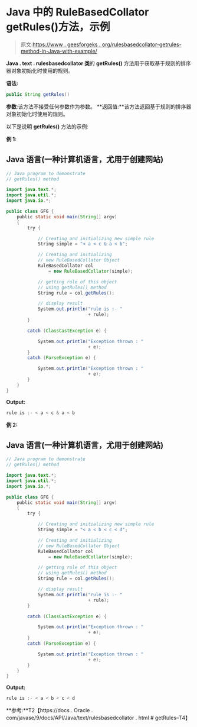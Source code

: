 # Java 中的 RuleBasedCollator getRules()方法，示例

> 原文:[https://www . geesforgeks . org/rulesbasedcollator-getrules-method-in-Java-with-example/](https://www.geeksforgeeks.org/rulebasedcollator-getrules-method-in-java-with-example/)

**Java . text . rulesbasedcollator 类**的 **getRules()** 方法用于获取基于规则的排序器对象初始化时使用的规则。

**语法:**

```java
public String getRules()
```

**参数**:该方法不接受任何参数作为参数。
**返回值:**该方法返回基于规则的排序器对象初始化时使用的规则。

以下是说明 **getRules()** 方法的示例:

**例 1:**

## Java 语言(一种计算机语言，尤用于创建网站)

```java
// Java program to demonstrate
// getRules() method

import java.text.*;
import java.util.*;
import java.io.*;

public class GFG {
    public static void main(String[] argv)
    {
        try {

            // Creating and initializing new simple rule
            String simple = "< a < c & a < b";

            // Creating and initializing
            // new RuleBasedCollator Object
            RuleBasedCollator col
                = new RuleBasedCollator(simple);

            // getting rule of this object
            // using getRules() method
            String rule = col.getRules();

            // display result
            System.out.println("rule is :- "
                               + rule);
        }

        catch (ClassCastException e) {

            System.out.println("Exception thrown : "
                               + e);
        }
        catch (ParseException e) {

            System.out.println("Exception thrown : "
                               + e);
        }
    }
}
```

**Output:** 

```java
rule is :- < a < c & a < b
```

**例 2:**

## Java 语言(一种计算机语言，尤用于创建网站)

```java
// Java program to demonstrate
// getRules() method

import java.text.*;
import java.util.*;
import java.io.*;

public class GFG {
    public static void main(String[] argv)
    {
        try {

            // Creating and initializing new simple rule
            String simple = "< a < b < c < d";

            // Creating and initializing
            // new RuleBasedCollator Object
            RuleBasedCollator col
                = new RuleBasedCollator(simple);

            // getting rule of this object
            // using getRules() method
            String rule = col.getRules();

            // display result
            System.out.println("rule is :- "
                               + rule);
        }

        catch (ClassCastException e) {

            System.out.println("Exception thrown : "
                               + e);
        }
        catch (ParseException e) {

            System.out.println("Exception thrown : "
                               + e);
        }
    }
}
```

**Output:** 

```java
rule is :- < a < b < c < d
```

**参考:**T2【https://docs . Oracle . com/javase/9/docs/API/Java/text/rulesbasedcollator . html # getRules–T4】